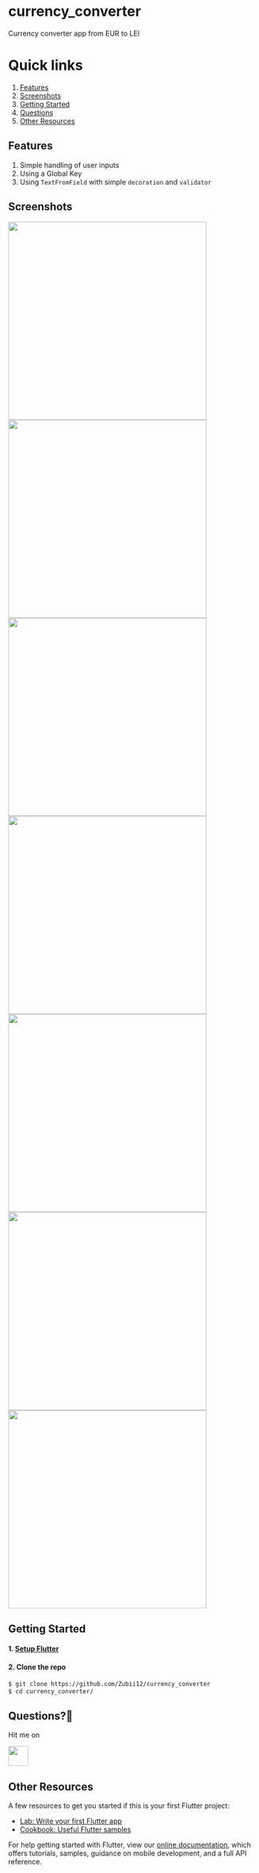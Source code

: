# currency_converter

Currency converter app from EUR to LEI

# Quick links

1. [Features](#features)
2. [Screenshots](#screenshots)
3. [Getting Started](#getting-started)
4. [Questions](#questions)
5. [Other Resources](#other-resources)

## Features

1. Simple handling of user inputs
2. Using a Global Key
3. Using `TextFromField` with simple `decoration` and `validator`

## Screenshots

<p>
 <img src="flutter_01.png"  width = "400">
 <img src="flutter_02.png"  width = "400">
 <img src="flutter_03.png"  width = "400">
 <img src="flutter_04.png"  width = "400">
 <img src="flutter_05.png"  width = "400">
 <img src="flutter_06.png"  width = "400">
 <img src="flutter_07.png"  width = "400">
</p>

## Getting Started

#### 1. [Setup Flutter](https://flutter.io/setup/)

#### 2. Clone the repo

```sh
$ git clone https://github.com/Zubii12/currency_converter
$ cd currency_converter/
```

## Questions?🤔

Hit me on

<a href="https://www.linkedin.com/in/zubii12/"><img src="https://www.flaticon.com/svg/static/icons/svg/174/174857.svg" width="40"></a>

## Other Resources

A few resources to get you started if this is your first Flutter project:

- [Lab: Write your first Flutter app](https://flutter.dev/docs/get-started/codelab)
- [Cookbook: Useful Flutter samples](https://flutter.dev/docs/cookbook)

For help getting started with Flutter, view our
[online documentation](https://flutter.dev/docs), which offers tutorials, samples, guidance on mobile development, and a
full API reference.
